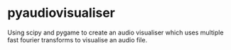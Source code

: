 # pyaudiovisualiser
Using scipy and pygame to create an audio visualiser which uses multiple fast fourier transforms to visualise an audio file.
